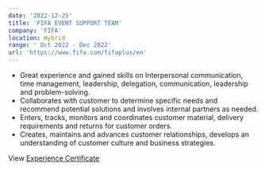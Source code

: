 ```yaml
---
date: '2022-12-25'
title: 'FIFA EVENT SUPPORT TEAM'
company: 'FIFA'
location: Hybrid
range: ' Oct 2022 - Dec 2022'
url: 'https://www.fifa.com/fifaplus/en'
---
```


- Great experience and gained skills on Interpersonal communication, time management, leadership, delegation, communication, leadership and problem-solving.
- Collaborates with customer to determine specific needs and recommend potential solutions and involves internal partners as needed.
- Enters, tracks, monitors and coordinates customer material, delivery requirements and returns for customer orders.
- Creates, maintains and advances customer relationships, develops an understanding of customer culture and business strategies.

View [Experience Certificate](https://drive.google.com/file/d/1hxAs7Dym5XtWh-EPpVVjJKRj-vmGUKD0/view?usp=drive_link)
